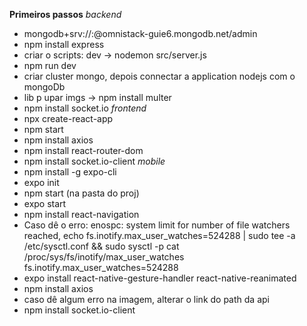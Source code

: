 **Primeiros passos**
*backend*
- mongodb+srv://<user>:<pwd>@omnistack-guie6.mongodb.net/admin
- npm install express
- criar o scripts: dev -> nodemon src/server.js
- npm run dev
- criar cluster mongo, depois connectar a application nodejs com o mongoDb
- lib p upar imgs -> npm install multer
- npm install socket.io
*frontend*
- npx create-react-app <nome-do-app>
- npm start
- npm install axios
- npm install react-router-dom
- npm install socket.io-client
*mobile*
- npm install -g expo-cli
- expo init <nome-do-projeto>
- npm start (na pasta do proj)
- expo start
- npm install react-navigation
- Caso dê o erro: enospc: system limit for number of file watchers reached,
  echo fs.inotify.max_user_watches=524288 | sudo tee -a /etc/sysctl.conf && sudo sysctl -p
  cat /proc/sys/fs/inotify/max_user_watches
  fs.inotify.max_user_watches=524288
- expo install react-native-gesture-handler react-native-reanimated
- npm install axios
- caso dê algum erro na imagem, alterar o link do path da api
- npm install socket.io-client